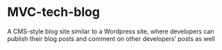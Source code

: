 # MVC-tech-blog
A CMS-style blog site similar to a Wordpress site, where developers can publish their blog posts and comment on other developers’ posts as well
